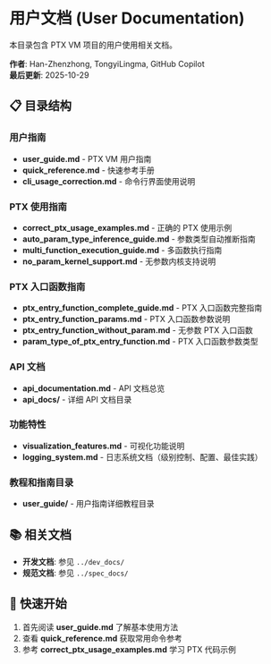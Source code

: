 # 用户文档 (User Documentation)

本目录包含 PTX VM 项目的用户使用相关文档。

**作者**: Han-Zhenzhong, TongyiLingma, GitHub Copilot  
**最后更新**: 2025-10-29

## 📋 目录结构

### 用户指南
- **user_guide.md** - PTX VM 用户指南
- **quick_reference.md** - 快速参考手册
- **cli_usage_correction.md** - 命令行界面使用说明

### PTX 使用指南
- **correct_ptx_usage_examples.md** - 正确的 PTX 使用示例
- **auto_param_type_inference_guide.md** - 参数类型自动推断指南
- **multi_function_execution_guide.md** - 多函数执行指南
- **no_param_kernel_support.md** - 无参数内核支持说明

### PTX 入口函数指南
- **ptx_entry_function_complete_guide.md** - PTX 入口函数完整指南
- **ptx_entry_function_params.md** - PTX 入口函数参数说明
- **ptx_entry_function_without_param.md** - 无参数 PTX 入口函数
- **param_type_of_ptx_entry_function.md** - PTX 入口函数参数类型

### API 文档
- **api_documentation.md** - API 文档总览
- **api_docs/** - 详细 API 文档目录

### 功能特性
- **visualization_features.md** - 可视化功能说明
- **logging_system.md** - 日志系统文档（级别控制、配置、最佳实践）

### 教程和指南目录
- **user_guide/** - 用户指南详细教程目录

## 📚 相关文档

- **开发文档**: 参见 `../dev_docs/`
- **规范文档**: 参见 `../spec_docs/`

## 🚀 快速开始

1. 首先阅读 **user_guide.md** 了解基本使用方法
2. 查看 **quick_reference.md** 获取常用命令参考
3. 参考 **correct_ptx_usage_examples.md** 学习 PTX 代码示例
